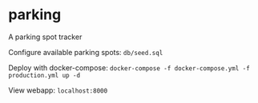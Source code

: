 # parking
A parking spot tracker

Configure available parking spots:
`db/seed.sql`

Deploy with docker-compose:
`docker-compose -f docker-compose.yml -f production.yml up -d`

View webapp:
`localhost:8000`
